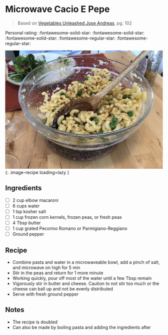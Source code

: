 # Microwave Cacio E Pepe

> Based on [Vegetables Unleashed Jose Andreas](https://www.amazon.com/Vegetables-Unleashed-Cookbook-Jose-Andres/dp/0062668382), pg. 102

<!-- {cts} rating=3; (User can specify rating on scale of 1-5) -->

Personal rating: :fontawesome-solid-star: :fontawesome-solid-star: :fontawesome-solid-star: :fontawesome-regular-star: :fontawesome-regular-star:

<!-- {cte} -->

<!-- {cts} name_image=microwave_cacio_e_pepe.jpeg; (User can specify image name) -->

![microwave_cacio_e_pepe.jpeg](./microwave_cacio_e_pepe.jpeg){: .image-recipe loading=lazy }

<!-- {cte} -->

## Ingredients

- [ ] 2 cup elbow macaroni
- [ ] 6 cups water
- [ ] 1 tsp kosher salt
- [ ] 1 cup frozen corn kernels, frozen peas, or fresh peas
- [ ] 4 Tbsp butter
- [ ] 1 cup grated Pecorino Romano or Parmigiano-Reggiano
- [ ] Ground pepper

## Recipe

- Combine pasta and water in a microwaveable bowl, add a pinch of salt, and microwave on high for 5 min
- Stir in the peas and return for 1 more minute
- Working quickly, pour off most of the water until a few Tbsp remain
- Vigorously stir in butter and cheese. Caution to not stir too much or the cheese can ball up and not be evenly distributed
- Serve with fresh ground pepper

## Notes

- The recipe is doubled
- Can also be made by boiling pasta and adding the ingredients after
